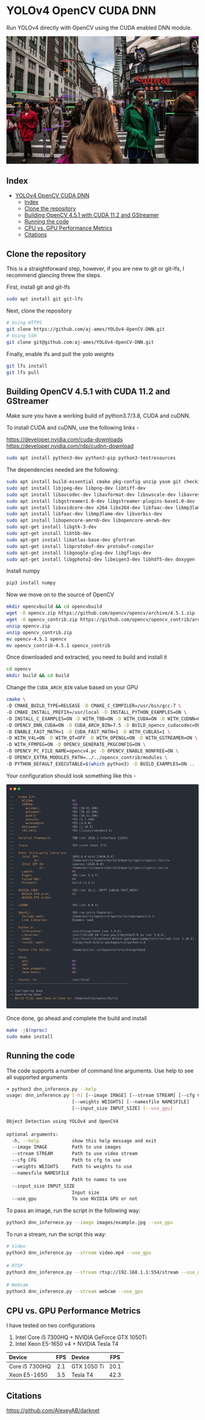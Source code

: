 # YOLOv4 OpenCV CUDA DNN

Run YOLOv4 directly with OpenCV using the CUDA enabled DNN module.

![<span>Photo by <a href="https://unsplash.com/@christopher__burns?utm_source=unsplash&amp;utm_medium=referral&amp;utm_content=creditCopyText">Christopher Burns</a> on <a href="https://unsplash.com/s/photos/people?utm_source=unsplash&amp;utm_medium=referral&amp;utm_content=creditCopyText">Unsplash</a></span>](resources/cover.jpg)

## Index

- [YOLOv4 OpenCV CUDA DNN](#yolov4-opencv-cuda-dnn)
  - [Index](#index)
  - [Clone the repository](#clone-the-repository)
  - [Building OpenCV 4.5.1 with CUDA 11.2 and GStreamer](#building-opencv-451-with-cuda-112-and-gstreamer)
  - [Running the code](#running-the-code)
  - [CPU vs. GPU Performance Metrics](#cpu-vs-gpu-performance-metrics)
  - [Citations](#citations)

## Clone the repository

This is a straightforward step, however, if you are new to git or git-lfs, I recommend glancing threw the steps.

First, install git and git-lfs

```sh
sudo apt install git git-lfs
```

Next, clone the repository

```sh
# Using HTTPS
git clone https://github.com/aj-ames/YOLOv4-OpenCV-DNN.git
# Using SSH
git clone git@github.com:aj-ames/YOLOv4-OpenCV-DNN.git
```

Finally, enable lfs and pull the yolo weights

```sh
git lfs install
git lfs pull
```

## Building OpenCV 4.5.1 with CUDA 11.2 and GStreamer

Make sure you have a working build of python3.7/3.8, CUDA and cuDNN. 

To install CUDA and cuDNN, use the following links -

https://developer.nvidia.com/cuda-downloads
https://developer.nvidia.com/rdp/cudnn-download

```sh
sudo apt install python3-dev python3-pip python3-testresources
```

The dependencies needed are the following:

```sh
sudo apt install build-essential cmake pkg-config unzip yasm git checkinstall
sudo apt install libjpeg-dev libpng-dev libtiff-dev
sudo apt install libavcodec-dev libavformat-dev libswscale-dev libavresample-dev
sudo apt install libgstreamer1.0-dev libgstreamer-plugins-base1.0-dev
sudo apt install libxvidcore-dev x264 libx264-dev libfaac-dev libmp3lame-dev libtheora-dev
sudo apt install libfaac-dev libmp3lame-dev libvorbis-dev
sudo apt install libopencore-amrnb-dev libopencore-amrwb-dev
sudo apt-get install libgtk-3-dev
sudo apt-get install libtbb-dev
sudo apt-get install libatlas-base-dev gfortran
sudo apt-get install libprotobuf-dev protobuf-compiler
sudo apt-get install libgoogle-glog-dev libgflags-dev
sudo apt-get install libgphoto2-dev libeigen3-dev libhdf5-dev doxygen
```

Install numpy

```sh
pip3 install numpy
```

Now we move on to the source of OpenCV

```sh
mkdir opencvbuild && cd opencvbuild
wget -O opencv.zip https://github.com/opencv/opencv/archive/4.5.1.zip
wget -O opencv_contrib.zip https://github.com/opencv/opencv_contrib/archive/4.5.1.zip
unzip opencv.zip
unzip opencv_contrib.zip
mv opencv-4.5.1 opencv
mv opencv_contrib-4.5.1 opencv_contrib
```

Once downloaded and extracted, you need to build and install it

```sh
cd opencv
mkdir build && cd build
```

Change the `CUDA_ARCH_BIN` value based on your GPU

```sh
cmake \
-D CMAKE_BUILD_TYPE=RELEASE -D CMAKE_C_COMPILER=/usr/bin/gcc-7 \
-D CMAKE_INSTALL_PREFIX=/usr/local -D INSTALL_PYTHON_EXAMPLES=ON \
-D INSTALL_C_EXAMPLES=ON -D WITH_TBB=ON -D WITH_CUDA=ON -D WITH_CUDNN=ON \
-D OPENCV_DNN_CUDA=ON -D CUDA_ARCH_BIN=7.5 -D BUILD_opencv_cudacodec=OFF \
-D ENABLE_FAST_MATH=1 -D CUDA_FAST_MATH=1 -D WITH_CUBLAS=1 \
-D WITH_V4L=ON -D WITH_QT=OFF -D WITH_OPENGL=ON -D WITH_GSTREAMER=ON \
-D WITH_FFMPEG=ON -D OPENCV_GENERATE_PKGCONFIG=ON \
-D OPENCV_PC_FILE_NAME=opencv4.pc -D OPENCV_ENABLE_NONFREE=ON \
-D OPENCV_EXTRA_MODULES_PATH=../../opencv_contrib/modules \
-D PYTHON_DEFAULT_EXECUTABLE=$(which python3) -D BUILD_EXAMPLES=ON ..
```

Your configuration should look something like this -

![Build Image](resources/build.png)

Once done, go ahead and complete the build and install

```sh
make -j$(nproc)
sudo make install
```

## Running the code

The code supports a number of command line arguments. Use help to see all supported arguments

```sh
➜ python3 dnn_inference.py --help                   
usage: dnn_inference.py [-h] [--image IMAGE] [--stream STREAM] [--cfg CFG]
                        [--weights WEIGHTS] [--namesfile NAMESFILE]
                        [--input_size INPUT_SIZE] [--use_gpu]

Object Detection using YOLOv4 and OpenCV4

optional arguments:
  -h, --help            show this help message and exit
  --image IMAGE         Path to use images
  --stream STREAM       Path to use video stream
  --cfg CFG             Path to cfg to use
  --weights WEIGHTS     Path to weights to use
  --namesfile NAMESFILE
                        Path to names to use
  --input_size INPUT_SIZE
                        Input size
  --use_gpu             To use NVIDIA GPU or not
```

To pass an image, run the script in the following way:

```sh
python3 dnn_infernece.py --image images/example.jpg --use_gpu
```

To run a stream, run the script this way:

```sh
# Video
python3 dnn_inference.py --stream video.mp4 --use_gpu

# RTSP
python3 dnn_inference.py --stream rtsp://192.168.1.1:554/stream --use_gpu

# Webcam
python3 dnn_inference.py --stream webcam --use_gpu
```

## CPU vs. GPU Performance Metrics

I have tested on two configurations

1. Intel Core i5 7300HQ + NVIDIA GeForce GTX 1050Ti
2. Intel Xeon E5-1650 v4 + NVIDIA Tesla T4

|     Device     |     FPS      |    Device      |     FPS      |
| :------------- | :----------: | :------------- | :----------: |
| Core i5 7300HQ |     2.1      |   GTX 1050 Ti  |     20.1     |
| Xeon E5-1650   |     3.5      |   Tesla T4     |     42.3     |

## Citations

https://github.com/AlexeyAB/darknet
